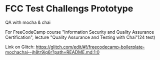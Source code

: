 FCC Test Challengs Prototype 
============================

QA with mocha & chai

For FreeCodeCamp course "Information Security and Quality Assurance Certification", lecture "Quality Assurance and Testing with Chai"(24 test)

Link on Glitch: https://glitch.com/edit/#!/freecodecamp-boilerplate-mochachai--jh8tr9iq6r?path=README.md:1:0

